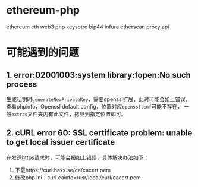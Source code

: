 # ethereum-php
ethereum eth web3 php keysotre bip44 infura etherscan proxy api

# 可能遇到的问题

## 1. error:02001003:system library:fopen:No such process

生成私钥时`generateNewPrivateKey`，需要openssl扩展，此时可能会如上错误，
查看phpinfo，Openssl default config，位置对应`openssl.cnf`可能不存在，
一般`extras`文件夹内有此文件，拷贝到指定位置即可。

## 2. cURL error 60: SSL certificate problem: unable to get local issuer certificate 

在发送https请求时，可能会报如上错误，具体解决办法如下：

1. 下载https://curl.haxx.se/ca/cacert.pem
2. 修改php.ini：curl.cainfo=/usr/local/curl/cacert.pem